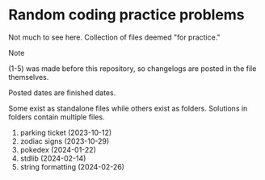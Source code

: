 # Random coding practice problems

Not much to see here. Collection of files deemed "for practice."

> [!NOTE]
> (1-5) was made before this repository, so changelogs are posted in the file themselves.
>
> Posted dates are finished dates.

Some exist as standalone files while others exist as folders. Solutions in folders contain multiple files.

1. parking ticket (2023-10-12)
2. zodiac signs (2023-10-29)
3. pokedex (2024-01-22)
4. stdlib (2024-02-14)
5. string formatting (2024-02-26)
